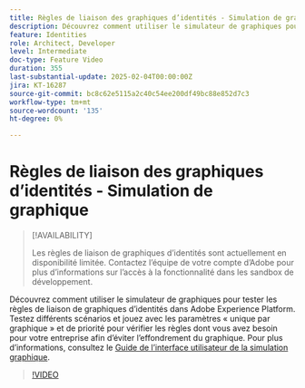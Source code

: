 ```yaml
---
title: Règles de liaison des graphiques d’identités - Simulation de graphique
description: Découvrez comment utiliser le simulateur de graphiques pour tester les règles de liaison de graphiques d’identités dans Adobe Experience Platform. Testez différents scénarios et jouez avec les paramètres « unique par graphique » et de priorité pour vérifier les règles dont vous avez besoin pour votre entreprise afin d’éviter l’effondrement du graphique.
feature: Identities
role: Architect, Developer
level: Intermediate
doc-type: Feature Video
duration: 355
last-substantial-update: 2025-02-04T00:00:00Z
jira: KT-16287
source-git-commit: bc8c62e5115a2c40c54ee200df49bc88e852d7c3
workflow-type: tm+mt
source-wordcount: '135'
ht-degree: 0%

---
```



# Règles de liaison des graphiques d’identités - Simulation de graphique

>[!AVAILABILITY]
>
>Les règles de liaison de graphiques d’identités sont actuellement en disponibilité limitée. Contactez l’équipe de votre compte d’Adobe pour plus d’informations sur l’accès à la fonctionnalité dans les sandbox de développement.

Découvrez comment utiliser le simulateur de graphiques pour tester les règles de liaison de graphiques d’identités dans Adobe Experience Platform. Testez différents scénarios et jouez avec les paramètres « unique par graphique » et de priorité pour vérifier les règles dont vous avez besoin pour votre entreprise afin d’éviter l’effondrement du graphique. Pour plus d’informations, consultez le [Guide de l’interface utilisateur de la simulation graphique](https://experienceleague.adobe.com/fr/docs/experience-platform/identity/features/identity-graph-linking-rules/graph-simulation).

>[!VIDEO](https://video.tv.adobe.com/v/3444045/?learn=on&enablevpops&captions=fre_fr)

